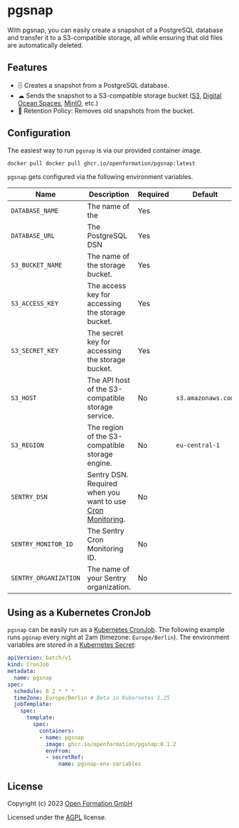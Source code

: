 # pgsnap

With pgsnap, you can easily create a snapshot of a PostgreSQL database and transfer it to a S3-compatible storage, all while ensuring that old files are automatically deleted.

## Features

- 🗄 Creates a snapshot from a PostgreSQL database.
- ☁ Sends the snapshot to a S3-compatible storage bucket ([S3](https://aws.amazon.com/de/s3/), [Digital Ocean Spaces](https://www.digitalocean.com/products/spaces), [MinIO](https://min.io/), etc.)
- 🧹 Retention Policy: Removes old snapshots from the bucket.

## Configuration

The easiest way to run `pgsnap` is via our provided container image.

```sh
docker pull docker pull ghcr.io/openformation/pgsnap:latest
```

`pgsnap` gets configured via the following environment variables.

| **Name**          | **Description**                                                                                     | **Required** | **Default**      |
| ----------------- | --------------------------------------------------------------------------------------------------- | ------------ | ---------------- |
| `DATABASE_NAME`     | The name of the                                                                                     | Yes          |                  |
| `DATABASE_URL`      | The PostgreSQL DSN                                                                                  | Yes          |                  |
| `S3_BUCKET_NAME`    | The name of the storage bucket.                                                                     | Yes          |                  |
| `S3_ACCESS_KEY`     | The access key for accessing the storage bucket.                                                    | Yes          |                  |
| `S3_SECRET_KEY`     | The secret key for accessing the storage bucket.                                                    | Yes          |                  |
| `S3_HOST`           | The API host of the S3-compatible storage service.                                                  | No           | `s3.amazonaws.com` |
| `S3_REGION`         | The region of the S3-compatible storage engine.                                                     | No           | `eu-central-1`     |
| `SENTRY_DSN`        | Sentry DSN. Required when you want to use [Cron Monitoring](https://docs.sentry.io/product/crons/). | No           |                  |
| `SENTRY_MONITOR_ID` | The Sentry Cron Monitoring ID.                                                                                                    | No           |                  |
| `SENTRY_ORGANIZATION` | The name of your Sentry organization.                                                                                                    | No           |                  |

## Using as a Kubernetes CronJob

`pgsnap` can be easily run as a [Kubernetes CronJob](https://kubernetes.io/docs/concepts/workloads/controllers/cron-jobs/). The following example runs `pgsnap` every night at 2am (timezone: `Europe/Berlin`). The environment variables are stored in a [Kubernetes Secret](https://kubernetes.io/docs/concepts/configuration/secret/):

```yaml
apiVersion: batch/v1
kind: CronJob
metadata:
  name: pgsnap
spec:
  schedule: 0 2 * * *
  timeZone: Europe/Berlin # Beta in Kubernetes 1.25
  jobTemplate:
    spec:
      template:
        spec:
          containers:
          - name: pgsnap
            image: ghcr.io/openformation/pgsnap:0.1.2
            envFrom:
            - secretRef:
                name: pgsnap-env-variables
```

## License
Copyright (c) 2023 [Open Formation GmbH](https://openformation.io)

Licensed under the [AGPL](https://www.gnu.org/licenses/agpl-3.0.en.html) license.